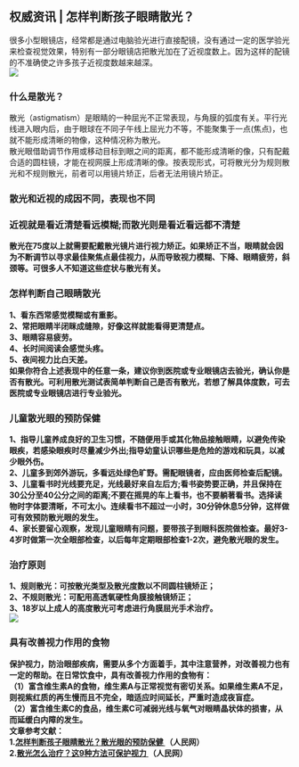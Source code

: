 ## 权威资讯 | 怎样判断孩子眼睛散光？  
很多小型眼镜店，经常都是通过电脑验光进行直接配镜，没有通过一定的医学验光来检查视觉效果，特别有一部分眼镜店把散光加在了近视度数上。因为这样的配镜的不准确使之许多孩子近视度数越来越深。  
![](http://cdncms.v-keep.cn/wp-content/uploads/2019/08/2017111550897913.jpg)  
### 什么是散光？  
散光（astigmatism）是眼睛的一种屈光不正常表现，与角膜的弧度有关。平行光线进入眼内后，由于眼球在不同子午线上屈光力不等，不能聚集于一点(焦点)，也就不能形成清晰的物像，这种情况称为散光。  
散光眼借助调节作用或移动目标到眼之间的距离，都不能形成清晰的像，只有配戴合适的圆柱镜，才能在视网膜上形成清晰的像。按表现形式，可将散光分为规则散光和不规则散光，前者可以用镜片矫正，后者无法用镜片矫正。   
### 散光和近视的成因不同，表现也不同  
### 近视就是看近清楚看远模糊</strong>;而<strong>散光则是看近看远都不清楚  
散光在75度以上就需要配戴散光镜片进行视力矫正。如果矫正不当，眼睛就会因为不断调节以寻求最佳聚焦点最佳视力，从而导致视力模糊、下降、眼睛疲劳，斜颈等。可很多人不知道这些症状与散光有关。  
### 怎样判断自己眼睛散光  
1、看东西常感觉模糊或有重影。  
2、常把眼睛半闭眯成缝隙，好像这样就能看得更清楚点。  
3、眼睛容易疲劳。  
4、长时间阅读会感觉头疼。  
5、夜间视力比白天差。  
如果你符合上述表现中的任意一条，建议你到医院或专业眼镜店去验光，确认你是否有散光。可利用散光测试表简单判断自己是否有散光，若想了解具体度数，可去医院或专业眼镜店进行专业验光。  
### 儿童散光眼的预防保健  
1、指导儿童养成良好的卫生习惯，不随便用手或其化物品接触眼睛，以避免传染眼疾，若感染眼疾时尽量减少外出;指导幼童认识哪些是危险的游戏和玩具，以减少眼外伤。  
2、儿童多到郊外游玩，多看远处绿色旷野。需配眼镜者，应由医师检查后配镜。  
3、儿童看书时光线要充足，光线最好来自左后方;看书姿势要正确，并且保持在30公分至40公分之间的距离;不要在摇晃的车上看书，也不要躺著看书。选择读物时字体要清晰，不可太小。连续看书不超过一小时，30分钟休息5分钟，这样做可有效预防散光眼的发生。  
4、家长要留心观察，发现儿童眼睛有问题，要带孩子到眼科医院做检查。最好3-4岁时做第一次全眼部检查，以后每年定期眼部检查1-2次，避免散光眼的发生。  
### 治疗原则  
1、规则散光：可按散光类型及散光度数以不同圆柱镜矫正；  
2、不规则散光：可配用高透氧硬性角膜接触镜矫正；  
3、18岁以上成人的高度散光可考虑进行角膜屈光手术治疗。  
![](http://cdncms.v-keep.cn/wp-content/uploads/2019/08/timg-21.jpg)  
### 具有改善视力作用的食物  
保护视力，防治眼部疾病，需要从多个方面着手，其中注意营养，对改善视力也有一定的帮助。在日常饮食中，具有改善视力作用的食物有：  
（1）富含维生素A的食物，维生素A与正常视觉有密切关系。如果维生素A不足，则视紫红质的再生慢而且不完全，暗适应时间延长，严重时造成夜盲症。  
（2）富含维生素C的食品，维生素C可减弱光线与氧气对眼睛晶状体的损害，从而延缓白内障的发生。  
 文章参考文献：  
1.<a href="http://health.people.com.cn/n/2015/0420/c14739-26873583.html">怎样判断孩子眼睛散光？散光眼的预防保健&nbsp;</a>（人民网）<br>2.<a href="http://m.people.cn/n4/2017/1019/c167-10003622.html">散光怎么治疗？这9种方法可保护视力&nbsp;</a>（人民网）  
